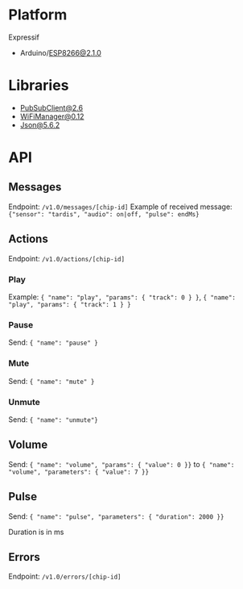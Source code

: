 # Platform
Expressif
-  Arduino/ESP8266@2.1.0

# Libraries
- PubSubClient@2.6
- WiFiManager@0.12
- Json@5.6.2

# API
## Messages
Endpoint: `/v1.0/messages/[chip-id]`
Example of received message: `{"sensor": "tardis", "audio": on|off, "pulse": endMs}`

## Actions
Endpoint: `/v1.0/actions/[chip-id]`

### Play
Example: `{ "name": "play", "params": { "track": 0 } }`, `{ "name": "play", "params": { "track": 1 } }`

### Pause
Send: `{ "name": "pause" }`

### Mute
Send: `{ "name": "mute" }`

### Unmute
Send: `{ "name": "unmute"}`

## Volume
Send: `{ "name": "volume", "params": { "value": 0 }}` to `{ "name": "volume", "parameters": { "value": 7 }}`

## Pulse
Send: `{ "name": "pulse", "parameters": { "duration": 2000 }}`

Duration is in ms 

## Errors
Endpoint: `/v1.0/errors/[chip-id]`
